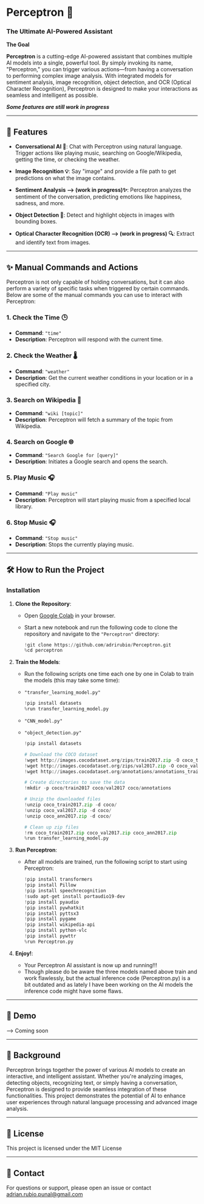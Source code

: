 # Perceptron 🧠

### The Ultimate AI-Powered Assistant
**The Goal**

**Perceptron** is a cutting-edge AI-powered assistant that combines multiple AI models into a single, powerful tool. By simply invoking its name, "Perceptron," you can trigger various actions—from having a conversation to performing complex image analysis. With integrated models for sentiment analysis, image recognition, object detection, and OCR (Optical Character Recognition), Perceptron is designed to make your interactions as seamless and intelligent as possible.

***Some features are still work in progress***

---

## 🚀 Features

- **Conversational AI 🤖**: Chat with Perceptron using natural language. Trigger actions like playing music, searching on Google/Wikipedia, getting the time, or checking the weather.
  
- **Image Recognition 💡**: Say "image" and provide a file path to get predictions on what the image contains.

- **Sentiment Analysis --> (work in progress)✨**: Perceptron analyzes the sentiment of the conversation, predicting emotions like happiness, sadness, and more.

- **Object Detection 📸**: Detect and highlight objects in images with bounding boxes.

- **Optical Character Recognition (OCR) --> (work in progress) 🔍**: Extract and identify text from images.

---

## ✨ Manual Commands and Actions

Perceptron is not only capable of holding conversations, but it can also perform a variety of specific tasks when triggered by certain commands. Below are some of the manual commands you can use to interact with Perceptron:

### 1. **Check the Time 🕒**
   - **Command**: `"time"`
   - **Description**: Perceptron will respond with the current time.

### 2. **Check the Weather 🌡️**
   - **Command**: `"weather"`
   - **Description**: Get the current weather conditions in your location or in a specified city.
   
### 3. **Search on Wikipedia 📖**
   - **Command**: `"wiki [topic]"`
   - **Description**: Perceptron will fetch a summary of the topic from Wikipedia.

### 4. **Search on Google 🌐**
   - **Command**: `"Search Google for [query]"`
   - **Description**: Initiates a Google search and opens the search.

### 5. **Play Music 🎧**
   - **Command**: `"Play music"`
   - **Description**: Perceptron will start playing music from a specified local library.

### 6. **Stop Music 🎧**
   - **Command**: `"Stop music"`
   - **Description**: Stops the currently playing music.

---

## 🛠️ How to Run the Project

### Installation

1. **Clone the Repository**:
    - Open [Google Colab](https://colab.research.google.com/) in your browser.
    - Start a new notebook and run the following code to clone the repository and navigate to the `"Perceptron"` directory:

      ```python
      !git clone https://github.com/adrirubio/Perceptron.git
      %cd perceptron
      ```

2. **Train the Models**:
    - Run the following scripts one time each one by one in Colab to train the models (this may take some time):

    - `"transfer_learning_model.py"`
      
      ```python
      !pip install datasets
      %run transfer_learning_model.py
      ```
      
    - `"CNN_model.py"`


    - `"object_detection.py"`
  
      ```python
      !pip install datasets

      # Download the COCO dataset
      !wget http://images.cocodataset.org/zips/train2017.zip -O coco_train2017.zip
      !wget http://images.cocodataset.org/zips/val2017.zip -O coco_val2017.zip
      !wget http://images.cocodataset.org/annotations/annotations_trainval2017.zip -O coco_ann2017.zip

      # Create directories to save the data
      !mkdir -p coco/train2017 coco/val2017 coco/annotations

      # Unzip the downloaded files
      !unzip coco_train2017.zip -d coco/
      !unzip coco_val2017.zip -d coco/
      !unzip coco_ann2017.zip -d coco/

      # Clean up zip files
      !rm coco_train2017.zip coco_val2017.zip coco_ann2017.zip
      %run transfer_learning_model.py
      ```

4. **Run Perceptron**:
    - After all models are trained, run the following script to start using Perceptron:

      ```python
      !pip install transformers
      !pip install Pillow
      !pip install speechrecognition
      !sudo apt-get install portaudio19-dev
      !pip install pyaudio
      !pip install pywhatkit
      !pip install pyttsx3
      !pip install pygame
      !pip install wikipedia-api
      !pip install python-vlc
      !pip install pywttr
      %run Perceptron.py
      ```

5. **Enjoy!**:
    - Your Perceptron AI assistant is now up and running!!!
    - Though please do be aware the three models named above train and work flawlessly, but the actual inference code (Perceptron.py) is a bit outdated and as lately I have been working on the AI models the inference code might have some flaws.

---

## 🎥 Demo

--> Coming soon

---

## 📖 Background

Perceptron brings together the power of various AI models to create an interactive, and intelligent assistant. Whether you're analyzing images, detecting objects, recognizing text, or simply having a conversation, Perceptron is designed to provide seamless integration of these functionalities. This project demonstrates the potential of AI to enhance user experiences through natural language processing and advanced image analysis.

---

## 📄 License

This project is licensed under the MIT License

---

## 🤝 Contact
For questions or support, please open an issue or contact adrian.rubio.punal@gmail.com
